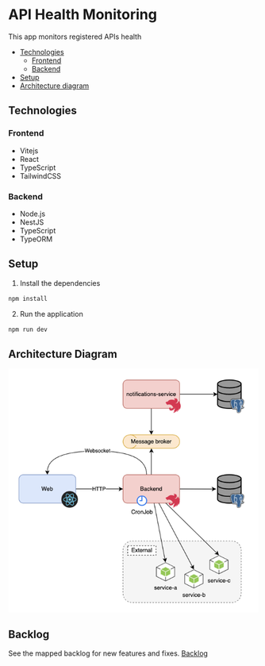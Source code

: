 # API Health Monitoring

This app monitors registered APIs health

- [Technologies](#technologies)
  - [Frontend](#frontend)
  - [Backend](#backend)
- [Setup](#setup)
- [Architecture diagram](#architecture-diagram)

## Technologies

### Frontend

- Vitejs
- React
- TypeScript
- TailwindCSS

### Backend

- Node.js
- NestJS
- TypeScript
- TypeORM

## Setup

1. Install the dependencies

```bash
npm install
```

2. Run the application

```bash
npm run dev
```

## Architecture Diagram

![Diagram](./docs/assets/diagram.png)

## Backlog

See the mapped backlog for new features and fixes.
[Backlog](https://github.com/buemura/api-monitoring/blob/master/docs/backlog.md)
